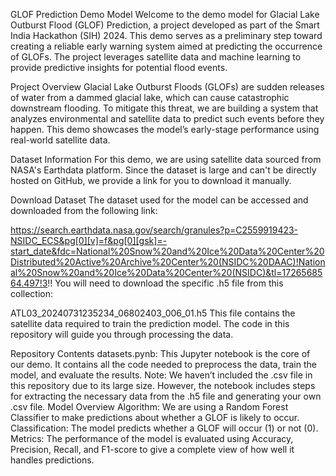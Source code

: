 GLOF Prediction Demo Model
Welcome to the demo model for Glacial Lake Outburst Flood (GLOF) Prediction, a project developed as part of the Smart India Hackathon (SIH) 2024. This demo serves as a preliminary step toward creating a reliable early warning system aimed at predicting the occurrence of GLOFs. The project leverages satellite data and machine learning to provide predictive insights for potential flood events.

Project Overview
Glacial Lake Outburst Floods (GLOFs) are sudden releases of water from a dammed glacial lake, which can cause catastrophic downstream flooding. To mitigate this threat, we are building a system that analyzes environmental and satellite data to predict such events before they happen. This demo showcases the model’s early-stage performance using real-world satellite data.

Dataset Information
For this demo, we are using satellite data sourced from NASA's Earthdata platform. Since the dataset is large and can't be directly hosted on GitHub, we provide a link for you to download it manually.

Download Dataset
The dataset used for the model can be accessed and downloaded from the following link:

https://search.earthdata.nasa.gov/search/granules?p=C2559919423-NSIDC_ECS&pg[0][v]=f&pg[0][gsk]=-start_date&fdc=National%20Snow%20and%20Ice%20Data%20Center%20Distributed%20Active%20Archive%20Center%20(NSIDC%20DAAC)!National%20Snow%20and%20Ice%20Data%20Center%20(NSIDC)&tl=1726568564.497!3!!
You will need to download the specific .h5 file from this collection:

ATL03_20240731235234_06802403_006_01.h5
This file contains the satellite data required to train the prediction model. The code in this repository will guide you through processing the data.

Repository Contents
datasets.pynb: This Jupyter notebook is the core of our demo. It contains all the code needed to preprocess the data, train the model, and evaluate the results.
Note: We haven’t included the .csv file in this repository due to its large size. However, the notebook includes steps for extracting the necessary data from the .h5 file and generating your own .csv file.
Model Overview
Algorithm: We are using a Random Forest Classifier to make predictions about whether a GLOF is likely to occur.
Classification: The model predicts whether a GLOF will occur (1) or not (0).
Metrics: The performance of the model is evaluated using Accuracy, Precision, Recall, and F1-score to give a complete view of how well it handles predictions.
